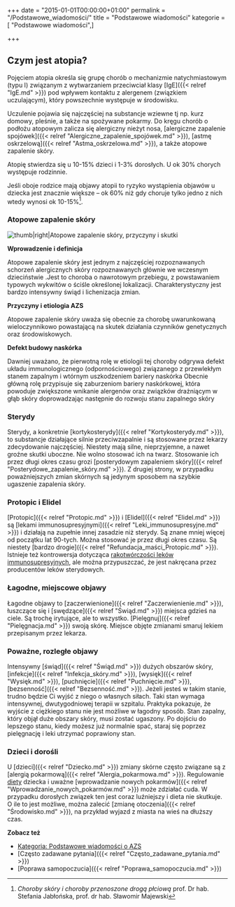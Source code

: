 +++
date = "2015-01-01T00:00:00+01:00"
permalink = "/Podstawowe_wiadomości/"
title = "Podstawowe wiadomości"
kategorie = [ "Podstawowe wiadomości",]

+++
## Czym jest atopia?

Pojęciem atopia określa się grupę chorób o mechanizmie natychmiastowym (typu I)
związanym z wytwarzaniem przeciwciał klasy [IgE]({{< relref "IgE.md" >}}) pod
wpływem kontaktu z alergenem (związkiem uczulającym), który powszechnie
występuje w środowisku.

Uczulenie pojawia się najczęściej na substancje wziewne tj np. kurz domowy,
pleśnie, a także na spożywane pokarmy. Do kręgu chorób o podłożu atopowym
zalicza się alergiczny nieżyt nosa,
[alergiczne zapalenie spojówek]({{< relref "Alergiczne_zapalenie_spojówek.md" >}}),
[astmę oskrzelową]({{< relref "Astma_oskrzelowa.md" >}}), a także atopowe zapalenie skóry.

Atopię stwierdza się u 10-15% dzieci i 1-3% dorosłych. U ok 30% chorych
występuje rodzinnie.

Jeśli oboje rodzice mają objawy atopii to ryzyko wystąpienia objawów u dziecka
jest znacznie większe – ok 60% niż gdy choruje tylko jedno z nich wtedy wynosi
ok 10-15%[^1].

### Atopowe zapalenie skóry

![](/images/Atopowe-diagram.png "thumb|right|Atopowe zapalenie skóry, przyczyny i skutki")

**Wprowadzenie i definicja**

Atopowe zapalenie skóry jest jednym z najczęściej rozpoznawanych schorzeń
alergicznych skóry rozpoznawanych głównie we wczesnym dzieciństwie .Jest to
choroba o nawrotowym przebiegu, z powstawaniem typowych wykwitów o ściśle
określonej lokalizacji. Charakterystyczny jest bardzo intensywny świąd i
lichenizacja zmian.

**Przyczyny i etiologia AZS**

Atopowe zapalenie skóry uważa się obecnie za chorobę uwarunkowaną
wieloczynnikowo powastającą na skutek działania czynników genetycznych oraz
środowiskowych.

**Defekt budowy naskórka**

Dawniej uważano, że pierwotną rolę w etiologii tej choroby odgrywa defekt układu
immunologicznego (odpornościowego) związanego z przewlekłym stanem zapalnym i
wtórnym uszkodzeniem bariery naskórka Obecnie główną rolę przypisuje się
zaburzeniom bariery naskórkowej, która powoduje zwiększone wnikanie alergenów
oraz związków drażniącym w głąb skóry doprowadzając następnie do rozwoju stanu
zapalnego skóry

### Sterydy

Sterydy, a konkretnie [kortykosterydy]({{< relref "Kortykosterydy.md" >}}), to substancje
działające silnie przeciwzapalnie i są stosowane przez lekarzy zdecydowanie
najczęściej. Niestety mają silne, nieprzyjemne, a nawet groźne skutki uboczne.
Nie wolno stosować ich na twarz. Stosowanie ich przez długi okres czasu grozi
[posterydowym zapaleniem skóry]({{< relref "Posterydowe_zapalenie_skóry.md" >}}). Z
drugiej strony, w przypadku poważniejszych zmian skórnych są jedynym sposobem na
szybkie ugaszenie zapalenia skóry.

### Protopic i Elidel

[Protopic]({{< relref "Protopic.md" >}}) i [Elidel]({{< relref "Elidel.md" >}})
są [lekami immunosupresyjnymi]({{< relref "Leki_immunosupresyjne.md" >}}) i
działają na zupełnie innej zasadzie niż sterydy. Są znane mniej więcej od
początku lat 90-tych. Można stosować je przez długi okres czasu. Są niestety
[bardzo drogie]({{< relref "Refundacja_maści_Protopic.md" >}}).  Istnieje też
kontrowersja dotycząca [rakotwórczości leków
immunosupresyjnych](/Takrolimus#Obawy_co_do_rakotw.C3.B3rczo.C5.9Bci), ale można
przypuszczać, że jest nakręcana przez producentów leków sterydowych.

### Łagodne, miejscowe objawy

Łagodne objawy to [zaczerwienione]({{< relref "Zaczerwienienie.md" >}}), łuszczące się i
[swędzące]({{< relref "Świąd.md" >}}) miejsca gdzieś na ciele.  Są trochę irytujące, ale
to wszystko. [Pielęgnuj]({{< relref "Pielęgnacja.md" >}}) swoją skórę. Miejsce
objęte zmianami smaruj lekiem przepisanym przez lekarza.

### Poważne, rozległe objawy

Intensywny [świąd]({{< relref "Świąd.md" >}}) dużych obszarów skóry,
[infekcje]({{< relref "Infekcja_skóry.md" >}}), [wysięk]({{< relref "Wysięk.md" >}}),
[puchnięcie]({{< relref "Puchnięcie.md" >}}), [bezsenność]({{< relref "Bezsenność.md" >}}). Jeżeli
jesteś w takim stanie, trudno będzie Ci wyjść z niego o własnych siłach. Taki
stan wymaga intensywnej, dwutygodniowej terapii w szpitalu. Praktyka pokazuje,
że wyjście z ciężkiego stanu nie jest możliwe w łagodny sposób. Stan zapalny,
który objął duże obszary skóry, musi zostać ugaszony. Po dojściu do lepszego
stanu, kiedy możesz już normalnie spać, staraj się poprzez pielęgnację i leki
utrzymać poprawiony stan.

### Dzieci i dorośli

U [dzieci]({{< relref "Dziecko.md" >}}) zmiany skórne często związane są z
[alergią pokarmową]({{< relref "Alergia_pokarmowa.md" >}}). Regulowanie
[diety](/kategorie/diety/) dziecka i uważne [wprowadzanie
nowych pokarmów]({{< relref "Wprowadzanie_nowych_pokarmów.md" >}}) może
zdziałać cuda. W przypadku dorosłych związek ten jest coraz luźniejszy i dieta
nie skutkuje. O ile to jest możliwe, można zalecić [zmianę
otoczenia]({{< relref "Środowisko.md" >}}), na przykład wyjazd z miasta na wieś
na dłuższy czas.

**Zobacz też**

-   [Kategoria: Podstawowe wiadomości o AZS](/kategorie/podstawowe-wiadomości/)
-   [Często zadawane pytania]({{< relref "Często_zadawane_pytania.md" >}})
-   [Poprawa samopoczucia]({{< relref "Poprawa_samopoczucia.md" >}})

[^1]: *Choroby skóry i choroby przenoszone drogą płciową* prof. Dr hab. Stefania Jabłońska, prof. dr hab. Sławomir Majewski

